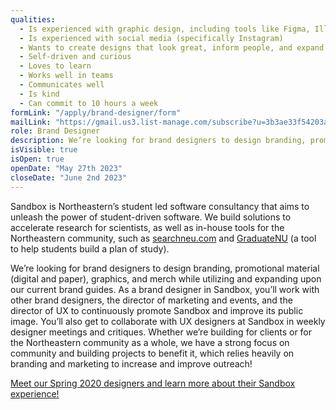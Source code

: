 ```yaml
---
qualities:
  - Is experienced with graphic design, including tools like Figma, Illustrator, etc.
  - Is experienced with social media (specifically Instagram)
  - Wants to create designs that look great, inform people, and expand on brand identity
  - Self-driven and curious
  - Loves to learn
  - Works well in teams
  - Communicates well
  - Is kind
  - Can commit to 10 hours a week
formLink: "/apply/brand-designer/form"
mailLink: "https://gmail.us3.list-manage.com/subscribe?u=3b3ae33f54203ab7a839ae529&id=c2570dd048"
role: Brand Designer
description: We’re looking for brand designers to design branding, promotional material (digital and paper), graphics, and merch while utilizing and expanding upon our current brand guides. As a brand designer in Sandbox, you’ll work with other brand designers, the director of marketing and events, and the director of UX to continuously promote Sandbox and improve its public image.
isVisible: true
isOpen: true
openDate: "May 27th 2023"
closeDate: "June 2nd 2023"
---
```


Sandbox is Northeastern’s student led software consultancy that aims to unleash the power of student-driven software. We build solutions to accelerate research for scientists, as well as in-house tools for the Northeastern community, such as [searchneu.com](https://searchneu.com) and [GraduateNU](https://graduatenu.com) (a tool to help students build a plan of study).

We’re looking for brand designers to design branding, promotional material (digital and paper), graphics, and merch while utilizing and expanding upon our current brand guides. As a brand designer in Sandbox, you’ll work with other brand designers, the director of marketing and events, and the director of UX to continuously promote Sandbox and improve its public image. You’ll also get to collaborate with UX designers at Sandbox in weekly designer meetings and critiques. Whether we’re building for clients or for the Northeastern community as a whole, we have a strong focus on community and building projects to benefit it, which relies heavily on branding and marketing to increase and improve outreach!

[Meet our Spring 2020 designers and learn more about their Sandbox experience!](https://medium.com/sandboxnu/sandbox-designers-in-their-own-words-127667f6ca6c)
